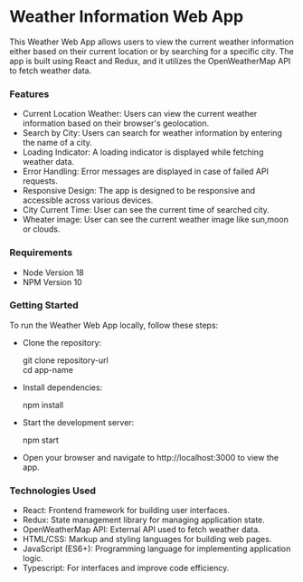 
<h1>Weather Information Web App  </h2>

<p>This Weather Web App allows users to view the current weather information either based on their current location or by searching for a specific city. The app is built using React and Redux, and it utilizes the OpenWeatherMap API to fetch weather data.<p>
<h3>Features</h3>
    <ul>
    <li>Current Location Weather: Users can view the current weather information based on their browser's geolocation.</li>
    <li>Search by City: Users can search for weather information by entering the name of a city.</li>
    <li>Loading Indicator: A loading indicator is displayed while fetching weather data.</li>
    <li>Error Handling: Error messages are displayed in case of failed API requests.</li>
    <li>Responsive Design: The app is designed to be responsive and accessible across various devices.</li>
    <li>City Current Time: User can see the current time of searched city.</li>
    <li>Wheater image: User can see the current weather image like sun,moon or clouds.</li>
</ul>

<h3>Requirements</h3>
<ul>
<li> Node Version 18</li>
<li> NPM Version 10</li>
</ul>

<h3>Getting Started</h3>

<p>To run the Weather Web App locally, follow these steps:</p>
<ul>
<li>
Clone the repository:
<p>git clone repository-url <br>
cd app-name</p>
</li>
<li>Install dependencies:
    <p>npm install</p>
</li>
<li>
Start the development server:
<p>npm start</p>
</li>
<li>
Open your browser and navigate to http://localhost:3000 to view the app.
</li>
</ul>

<h3>Technologies Used</h3>
<ul>
   <li> React: Frontend framework for building user interfaces.</li>
   <li> Redux: State management library for managing application state.</li>
   <li> OpenWeatherMap API: External API used to fetch weather data.</li>
  <li>  HTML/CSS: Markup and styling languages for building web pages.</li>
   <li> JavaScript (ES6+): Programming language for implementing application logic.</li>
   <li> Typescript: For interfaces and improve code efficiency.</li>
</ul>